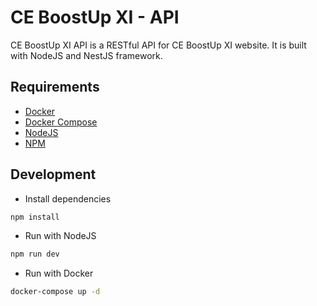 # CE BoostUp XI - API

CE BoostUp XI API is a RESTful API for CE BoostUp XI website. It is built with NodeJS and NestJS framework.

## Requirements

- [Docker](https://docs.docker.com/get-docker/)
- [Docker Compose](https://docs.docker.com/compose/install/)
- [NodeJS](https://nodejs.org/en/download/)
- [NPM](https://www.npmjs.com/get-npm)

## Development

- Install dependencies

```bash
npm install
```

- Run with NodeJS

```bash
npm run dev
```

- Run with Docker

```bash
docker-compose up -d
```
